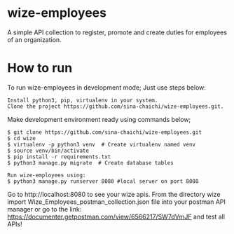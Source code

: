 # wize-employees

A simple API collection to register, promote and create duties for employees of an organization.

# How to run

To run wize-employees in development mode; Just use steps below:

    Install python3, pip, virtualenv in your system.
    Clone the project https://github.com/sina-chaichi/wize-employees.git.
Make development environment ready using commands below;

    $ git clone https://github.com/sina-chaichi/wize-employees.git 
    $ cd wize
    $ virtualenv -p python3 venv  # Create virtualenv named venv
    $ source venv/bin/activate
    $ pip install -r requirements.txt
    $ python3 manage.py migrate  # Create database tables

    Run wize-employees using:
    $ python3 manage.py runserver 8080 #local server on port 8080
    
Go to http://localhost:8080 to see your wize apis.
From the directory wize import Wize_Employees_postman_collection.json file into your postman API manager
or go to the link: https://documenter.getpostman.com/view/6566217/SW7dVmJF and test all APIs!



